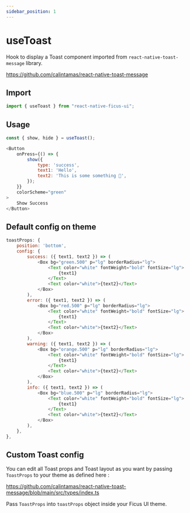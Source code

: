 ```yaml
---
sidebar_position: 1
---
```


# useToast

Hook to display a Toast component imported from `react-native-toast-message` library.

https://github.com/calintamas/react-native-toast-message
## Import

```js
import { useToast } from "react-native-ficus-ui";
```

## Usage

```js
const { show, hide } = useToast();

<Button
    onPress={() => {
        show({
            type: 'success',
            text1: 'Hello',
            text2: 'This is some something 👋',
        });
    }}
    colorScheme="green"
>
    Show Success
</Button>
```

## Default config on theme

```js
toastProps: {
    position: 'bottom',
    config: {
        success: ({ text1, text2 }) => (
            <Box bg="green.500" p="lg" borderRadius="lg">
                <Text color="white" fontWeight="bold" fontSize="lg">
                    {text1}
                </Text>
                <Text color="white">{text2}</Text>
            </Box>
        ),
        error: ({ text1, text2 }) => (
            <Box bg="red.500" p="lg" borderRadius="lg">
                <Text color="white" fontWeight="bold" fontSize="lg">
                    {text1}
                </Text>
                <Text color="white">{text2}</Text>
            </Box>
        ),
        warning: ({ text1, text2 }) => (
            <Box bg="orange.500" p="lg" borderRadius="lg">
                <Text color="white" fontWeight="bold" fontSize="lg">
                    {text1}
                </Text>
                <Text color="white">{text2}</Text>
            </Box>
        ),
        info: ({ text1, text2 }) => (
            <Box bg="blue.500" p="lg" borderRadius="lg">
                <Text color="white" fontWeight="bold" fontSize="lg">
                    {text1}
                </Text>
                <Text color="white">{text2}</Text>
            </Box>
        ),
    },
},
```

## Custom Toast config

You can edit all Toast props and Toast layout as you want by passing `ToastProps` to your theme as defined here :

https://github.com/calintamas/react-native-toast-message/blob/main/src/types/index.ts

Pass `ToastProps` into `toastProps` object inside your Ficus UI theme.